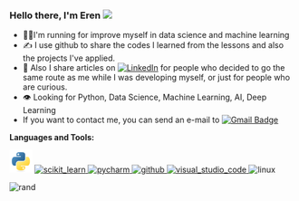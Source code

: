 ### Hello there, I'm Eren <img src="https://media.giphy.com/media/hvRJCLFzcasrR4ia7z/giphy.gif" width="30px"></h2>

- 🏃‍♂️I'm running for improve myself in data science and machine learning
- ✍️ I use github to share the codes I learned from the lessons and also the projects I've applied.
- 📜 Also I share articles on [<img alt="LinkedIn" src="https://img.shields.io/badge/linkedin%20-%230077B5.svg?&style=plastic&logo=linkedin&logoColor=white"/>](https://www.linkedin.com/in/1erenonal/)   for people who decided to go the same route as me while I was developing myself, or just for people who are curious. 
- :eye: Looking for Python, Data Science, Machine Learning, AI, Deep Learning 
- If you want to contact me, you can send an e-mail to  [![Gmail Badge](https://img.shields.io/badge/1onaleren@gmail.com-c14438?style=plastic&logo=Gmail&logoColor=white&link=mailto:1onaleren@gmail.com)](mailto:1onaleren@gmail.com)

**Languages and Tools:** 

<p 
<a href="https://www.python.org" target="_blank"> <img src="https://raw.githubusercontent.com/devicons/devicon/master/icons/python/python-original.svg" alt="python" width="40" height="40"/> 
</a> 
<a href="https://scikit-learn.org/" target="_blank"> <img src="https://upload.wikimedia.org/wikipedia/commons/0/05/Scikit_learn_logo_small.svg" alt="scikit_learn" width="40" height="40"/> 
</a> 
<a href="https://www.jetbrains.com/pycharm/" target="_blank"> <img src="https://seeklogo.com/images/P/pycharm-logo-51B1427388-seeklogo.com.png" alt="pycharm" width="40" height="40"/> 
</a> 
<a href="https://github.com/" target="_blank"> <img src="https://img.icons8.com/ios-glyphs/240/000000/github.png" alt="github" width="40" height="40"/> 
</a> 
<a href="https://code.visualstudio.com/" target="_blank"> <img src="https://img.icons8.com/fluent/240/000000/visual-studio-code-2019.png" alt="visual_studio_code" width="40" height="40"/> 
</a>
<img alt="linux" width="40px" src="https://img.icons8.com/color/96/000000/linux.png">
</a>

![rand](https://rand-xyz.now.sh/api/hello)
</p>



